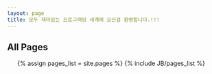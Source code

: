 ```yaml
---
layout: page
title: 모두 재미있는 프로그래밍 세계에 오신걸 환영합니다.!!!
---
```


<h2>All Pages</h2>
<ul>
{% assign pages_list = site.pages %}
{% include JB/pages_list %}
</ul>
